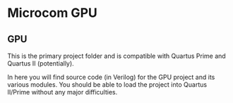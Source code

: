 # Microcom GPU

## GPU

This is the primary project folder and is compatible with Quartus Prime and Quartus II (potentially).

In here you will find source code (in Verilog) for the GPU project and its various modules.  You should be able to load the project into Quartus II/Prime without any major difficulties.
